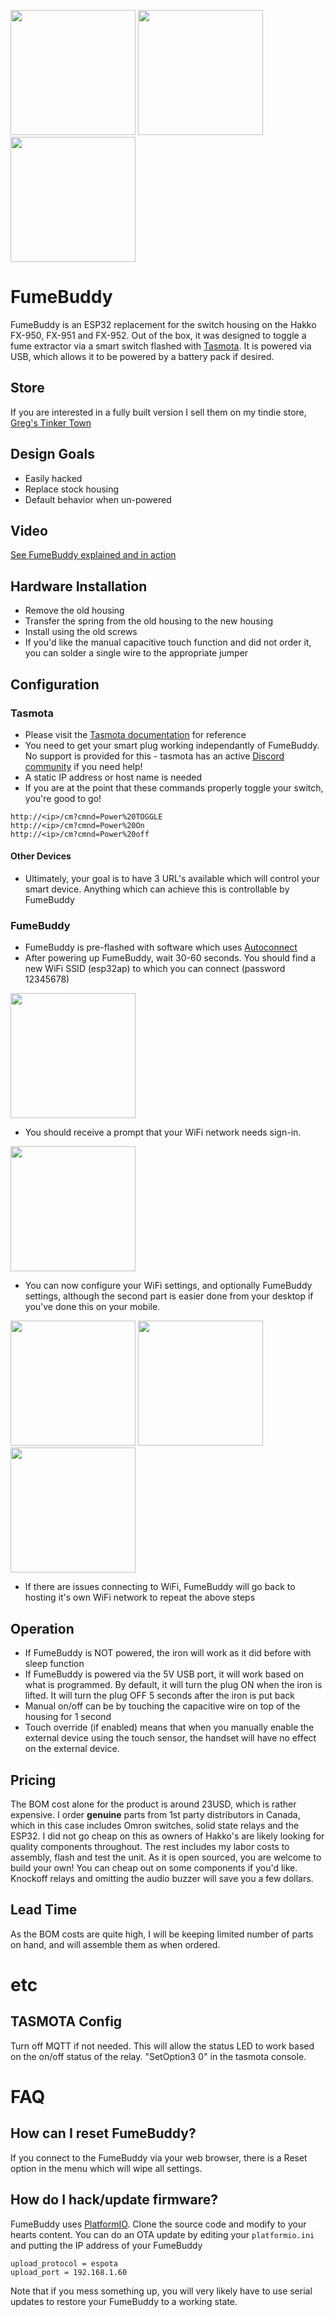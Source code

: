 <img src="https://github.com/gcormier/fumebuddy/blob/master/docs/board-3d.png?raw=true" height="200px" /> <img src="https://github.com/gcormier/fumebuddy/blob/master/docs/back-1.png?raw=true" height="200px" /> <img src="https://github.com/gcormier/fumebuddy/blob/master/docs/back-2.png?raw=true" height="200px" />

# FumeBuddy
FumeBuddy is an ESP32 replacement for the switch housing on the Hakko FX-950, FX-951 and FX-952. Out of the box, it was designed to toggle a fume extractor via a smart switch flashed with [Tasmota](https://tasmota.github.io/docs/#/). It is powered via USB, which allows it to be powered by a battery pack if desired.

## Store
If you are interested in a fully built version I sell them on my tindie store, <a href="https://www.tindie.com/products/gcormier/fumebuddy/">Greg's Tinker Town</a>

## Design Goals
- Easily hacked
- Replace stock housing
- Default behavior when un-powered

## Video
[See FumeBuddy explained and in action](https://www.youtube.com/watch?v=eo5WyHWy1So)

## Hardware Installation
- Remove the old housing
- Transfer the spring from the old housing to the new housing
- Install using the old screws
- If you'd like the manual capacitive touch function and did not order it, you can solder a single wire to the appropriate jumper

## Configuration
### Tasmota
- Please visit the [Tasmota documentation](https://tasmota.github.io/docs/#/Commands?id=with-web-requests) for reference
- You need to get your smart plug working independantly of FumeBuddy. No support is provided for this - tasmota has an active [Discord community](https://discord.gg/Ks2Kzd4) if you need help!
- A static IP address or host name is needed
- If you are at the point that these commands properly toggle your switch, you're good to go!
````
http://<ip>/cm?cmnd=Power%20TOGGLE
http://<ip>/cm?cmnd=Power%20On
http://<ip>/cm?cmnd=Power%20off
````

#### Other Devices
- Ultimately, your goal is to have 3 URL's available which will control your smart device. Anything which can achieve this is controllable by FumeBuddy

### FumeBuddy
- FumeBuddy is pre-flashed with software which uses [Autoconnect](https://hieromon.github.io/AutoConnect/index.html)
- After powering up FumeBuddy, wait 30-60 seconds. You should find a new WiFi SSID (esp32ap) to which you can connect (password 12345678)

<img src="https://github.com/gcormier/fumebuddy/blob/master/docs/esp32ap.png?raw=true" height="200px" />

- You should receive a prompt that your WiFi network needs sign-in.

<img src="https://github.com/gcormier/fumebuddy/blob/master/docs/esp32ap-signin.png?raw=true" height="200px" />

- You can now configure your WiFi settings, and optionally FumeBuddy settings, although the second part is easier done from your desktop if you've done this on your mobile.

<img src="https://github.com/gcormier/fumebuddy/blob/master/docs/esp32-setting.png?raw=true" height="200px" />
<img src="https://github.com/gcormier/fumebuddy/blob/master/docs/tasmota_1.png?raw=true" height="200px" />
<img src="https://github.com/gcormier/fumebuddy/blob/master/docs/tasmota_2.png?raw=true" height="200px" />

- If there are issues connecting to WiFi, FumeBuddy will go back to hosting it's own WiFi network to repeat the above steps


## Operation
- If FumeBuddy is NOT powered, the iron will work as it did before with sleep function
- If FumeBuddy is powered via the 5V USB port, it will work based on what is programmed. By default, it will turn the plug ON when the iron is lifted. It will turn the plug OFF 5 seconds after the iron is put back
- Manual on/off can be by touching the capacitive wire on top of the housing for 1 second
- Touch override (if enabled) means that when you manually enable the external device using the touch sensor, the handset will have no effect on the external device.

## Pricing
The BOM cost alone for the product is around 23USD, which is rather expensive. I order **genuine** parts from 1st party distributors in Canada, which in this case includes Omron switches, solid state relays and the ESP32. I did not go cheap on this as owners of Hakko's are likely looking for quality components throughout. The rest includes my labor costs to assembly, flash and test the unit. As it is open sourced, you are welcome to build your own! You can cheap out on some components if you'd like. Knockoff relays and omitting the audio buzzer will save you a few dollars.

## Lead Time
As the BOM costs are quite high, I will be keeping limited number of parts on hand, and will assemble them as when ordered.

# etc
## TASMOTA Config
Turn off MQTT if not needed. This will allow the status LED to work based on the on/off status of the relay. "SetOption3 0" in the tasmota console.

# FAQ
## How can I reset FumeBuddy?
If you connect to the FumeBuddy via your web browser, there is a Reset option in the menu which will wipe all settings.

## How do I hack/update firmware?
FumeBuddy uses [PlatformIO](https://platformio.org/). Clone the source code and modify to your hearts content. You can do an OTA update by editing your `platformio.ini` and putting the IP address of your FumeBuddy
````
upload_protocol = espota
upload_port = 192.168.1.60
````

Note that if you mess something up, you will very likely have to use serial updates to restore your FumeBuddy to a working state.







